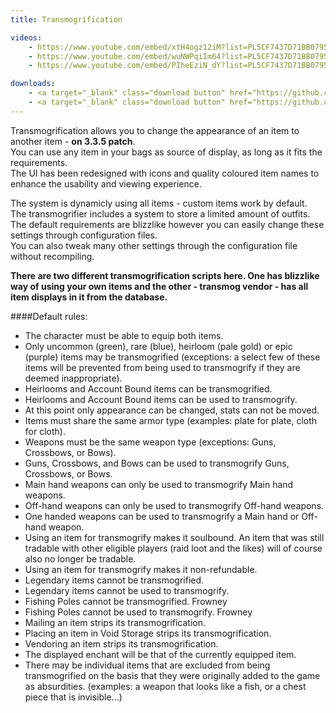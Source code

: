 ```yaml
---
title: Transmogrification

videos:
    - https://www.youtube.com/embed/xtH4ogz12iM?list=PL5CF7437D71BB0795
    - https://www.youtube.com/embed/wuNWPqiIm64?list=PL5CF7437D71BB0795
    - https://www.youtube.com/embed/PIheEziN_dY?list=PL5CF7437D71BB0795

downloads:
    - <a target="_blank" class="download button" href="https://github.com/Rochet2/TrinityCore/blob/transmog/src/server/scripts/Custom/Transmog/" onClick="ga('send', 'event', 'Download', 'click', 'Transmogrification TrinityCore Blizzlike');">TrinityCore 3.3.5 - Blizzlike</a>
    - <a target="_blank" class="download button" href="https://github.com/Rochet2/TrinityCore/blob/transmogvendor/src/server/scripts/Custom/TransmogDisplayVendor/" onClick="ga('send', 'event', 'Download', 'click', 'Transmogrification TrinityCore TransmogVendor');">TrinityCore 3.3.5 - TransmogVendor</a>
---
```


Transmogrification allows you to change the appearance of an item to another item - **on 3.3.5 patch**.  
You can use any item in your bags as source of display, as long as it fits the requirements.  
The UI has been redesigned with icons and quality coloured item names to enhance the usability and viewing experience.  

The system is dynamicly using all items - custom items work by default.  
The transmogrifier includes a system to store a limited amount of outfits.  
The default requirements are blizzlike however you can easily change these settings through configuration files.  
You can also tweak many other settings through the configuration file without recompiling.  

**There are two different transmogrification scripts here. One has blizzlike way of using your own items and the other - transmog vendor - has all item displays in it from the database.**

####Default rules:
* The character must be able to equip both items.  
* Only uncommon (green), rare (blue), heirloom (pale gold) or epic (purple) items may be transmogrified (exceptions: a select few of these items will be prevented from being used to transmogrify if they are deemed inappropriate).  
 * Heirlooms and Account Bound items can be transmogrified.  
 * Heirlooms and Account Bound items can be used to transmogrify.   
* At this point only appearance can be changed, stats can not be moved.  
* Items must share the same armor type (examples: plate for plate, cloth for cloth).  
* Weapons must be the same weapon type (exceptions: Guns, Crossbows, or Bows).  
* Guns, Crossbows, and Bows can be used to transmogrify Guns, Crossbows, or Bows.  
* Main hand weapons can only be used to transmogrify Main hand weapons.  
* Off-hand weapons can only be used to transmogrify Off-hand weapons.  
* One handed weapons can be used to transmogrify a Main hand or Off-hand weapon.  
* Using an item for transmogrify makes it soulbound. An item that was still tradable with other eligible players (raid loot and the likes) will of course also no longer be tradable.  
* Using an item for transmogrify makes it non-refundable.  
* Legendary items cannot be transmogrified.  
* Legendary items cannot be used to transmogrify.  
* Fishing Poles cannot be transmogrified. Frowney  
* Fishing Poles cannot be used to transmogrify. Frowney  
* Mailing an item strips its transmogrification.  
* Placing an item in Void Storage strips its transmogrification.  
* Vendoring an item strips its transmogrification.  
* The displayed enchant will be that of the currently equipped item.  
* There may be individual items that are excluded from being transmogrified on the basis that they were originally added to the game as absurdities. (examples: a weapon that looks like a fish, or a chest piece that is invisible...)   
